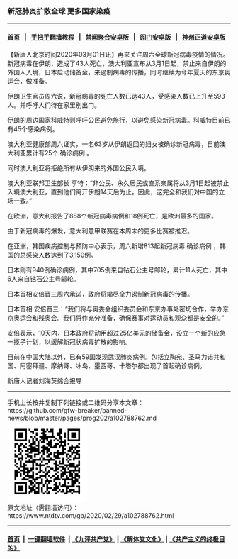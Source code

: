 ### 新冠肺炎扩散全球  更多国家染疫
------------------------

#### [首页](https://github.com/gfw-breaker/banned-news/blob/master/README.md) &nbsp;&nbsp;|&nbsp;&nbsp; [手把手翻墙教程](https://github.com/gfw-breaker/guides/wiki) &nbsp;&nbsp;|&nbsp;&nbsp; [禁闻聚合安卓版](https://github.com/gfw-breaker/bn-android) &nbsp;&nbsp;|&nbsp;&nbsp; [网门安卓版](https://github.com/oGate2/oGate) &nbsp;&nbsp;|&nbsp;&nbsp; [神州正道安卓版](https://github.com/SzzdOgate/update) 



<div><div class="post_content" itemprop="articleBody">
 <p>
  【新唐人北京时间2020年03月01日讯】再来关注周六全球新冠病毒疫情的情况。新冠病毒在伊朗，造成了43人死亡，澳大利亚宣布从3月1日起，禁止来自伊朗的外国人入境，日本启动储备金，来遏制病毒的传播，同时继续为今年夏天的东京奥运会，做准备。
 </p>
 <p>
  伊朗卫生官员周六说，新冠病毒的死亡人数已达43人，受感染人数已上升至593人。并呼吁人们待在家里别出门。
 </p>
 <p>
  伊朗的周边国家科威特则呼吁公民避免旅行，以避免感染新冠病毒。科威特目前已有45个感染病例。
 </p>
 <p>
  澳大利亚健康部周六证实，一名63岁从伊朗返回的妇女被确诊新冠病毒，目前澳大利亚累计有25个
  <ok href="https://www.ntdtv.com/gb/确诊病例.htm">
   确诊病例
  </ok>
  。
 </p>
 <p>
  同时澳大利亚将拒绝所有从伊朗来的外国公民入境。
 </p>
 <p>
  澳大利亚联邦卫生部长 亨特：“非公民、永久居民或直系亲属将从3月1日起被禁止入境澳大利亚，直到他们离开伊朗14天后为止。因此，这完全和我们对中国的立场一致。”
 </p>
 <p>
  在欧洲，意大利报告了888个新冠病毒病例和18例死亡，是欧洲最多的国家。
 </p>
 <p>
  由于新冠病毒的爆发，意大利意甲联赛在本周末的更多比赛被推迟。
 </p>
 <p>
  在亚洲，韩国疾病控制与预防中心表示，周六新增813起新冠病毒
  <ok href="https://www.ntdtv.com/gb/确诊病例.htm">
   确诊病例
  </ok>
  ，韩国的总感染人数达到了3,150例。
 </p>
 <p>
  日本则有940例确诊病例，其中705例来自钻石公主号邮轮，累计11人死亡，其中6人来自钻石公主号邮轮。
 </p>
 <p>
  日本首相安倍晋三周六承诺，政府将竭尽全力遏制新冠病毒的传播。
 </p>
 <p>
  日本首相 安倍晋三：“我们将与奥委会组织委员会和东京办事处密切合作，举办东京奥运会和残奥会。我们将作充分准备，确保赛事对运动员和观众都是安全的。”
 </p>
 <p>
  安倍表示，10天内，日本政府将动用超过25亿美元的储备金，设立一个新的应急一揽子计划，以缓解新冠状病毒扩散的影响。
 </p>
 <p>
  目前在中国大陆以外，已有59国发现武汉肺炎病例。包括立陶宛、圣马力诺共和国、阿塞拜疆、摩纳哥、冰岛、墨西哥、卡塔尔都出现了首起确诊病例。
 </p>
 <p>
  新唐人记者刘海英综合报导
 </p>
 <div class="single_ad">
 </div>
</div>
</div>
<hr/>
手机上长按并复制下列链接或二维码分享本文章：<br/>
https://github.com/gfw-breaker/banned-news/blob/master/pages/prog202/a102788762.md <br/>
<a href='https://github.com/gfw-breaker/banned-news/blob/master/pages/prog202/a102788762.md'><img src='https://github.com/gfw-breaker/banned-news/blob/master/pages/prog202/a102788762.md.png'/></a> <br/>
原文地址（需翻墙访问）：https://www.ntdtv.com/gb/2020/02/29/a102788762.html


------------------------
#### [首页](https://github.com/gfw-breaker/banned-news/blob/master/README.md) &nbsp;|&nbsp; [一键翻墙软件](https://github.com/gfw-breaker/nogfw/blob/master/README.md) &nbsp;| [《九评共产党》](https://github.com/gfw-breaker/9ping.md/blob/master/README.md#九评之一评共产党是什么) | [《解体党文化》](https://github.com/gfw-breaker/jtdwh.md/blob/master/README.md) | [《共产主义的终极目的》](https://github.com/gfw-breaker/gczydzjmd.md/blob/master/README.md)


<img src='http://gfw-breaker.win/banned-news/pages/prog202/a102788762.md' width='0px' height='0px'/>